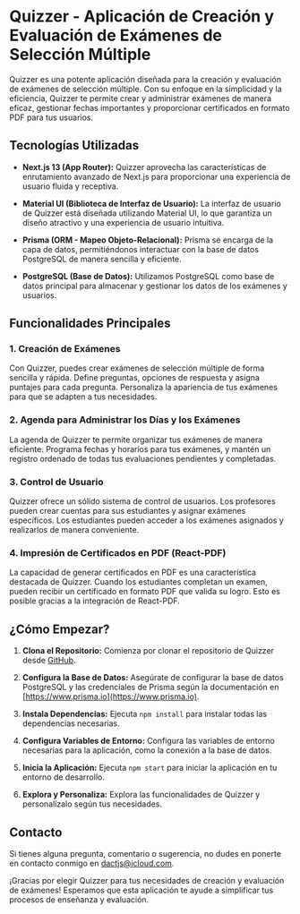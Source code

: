 # Quizzer - Aplicación de Creación y Evaluación de Exámenes de Selección Múltiple

Quizzer es una potente aplicación diseñada para la creación y evaluación de exámenes de selección múltiple. Con su enfoque en la simplicidad y la eficiencia, Quizzer te permite crear y administrar exámenes de manera eficaz, gestionar fechas importantes y proporcionar certificados en formato PDF para tus usuarios.

## Tecnologías Utilizadas

- **Next.js 13 (App Router):** Quizzer aprovecha las características de enrutamiento avanzado de Next.js para proporcionar una experiencia de usuario fluida y receptiva.

- **Material UI (Biblioteca de Interfaz de Usuario):** La interfaz de usuario de Quizzer está diseñada utilizando Material UI, lo que garantiza un diseño atractivo y una experiencia de usuario intuitiva.

- **Prisma (ORM - Mapeo Objeto-Relacional):** Prisma se encarga de la capa de datos, permitiéndonos interactuar con la base de datos PostgreSQL de manera sencilla y eficiente.

- **PostgreSQL (Base de Datos):** Utilizamos PostgreSQL como base de datos principal para almacenar y gestionar los datos de los exámenes y usuarios.

## Funcionalidades Principales

### 1. Creación de Exámenes

Con Quizzer, puedes crear exámenes de selección múltiple de forma sencilla y rápida. Define preguntas, opciones de respuesta y asigna puntajes para cada pregunta. Personaliza la apariencia de tus exámenes para que se adapten a tus necesidades.

### 2. Agenda para Administrar los Días y los Exámenes

La agenda de Quizzer te permite organizar tus exámenes de manera eficiente. Programa fechas y horarios para tus exámenes, y mantén un registro ordenado de todas tus evaluaciones pendientes y completadas.

### 3. Control de Usuario

Quizzer ofrece un sólido sistema de control de usuarios. Los profesores pueden crear cuentas para sus estudiantes y asignar exámenes específicos. Los estudiantes pueden acceder a los exámenes asignados y realizarlos de manera conveniente.

### 4. Impresión de Certificados en PDF (React-PDF)

La capacidad de generar certificados en PDF es una característica destacada de Quizzer. Cuando los estudiantes completan un examen, pueden recibir un certificado en formato PDF que valida su logro. Esto es posible gracias a la integración de React-PDF.

## ¿Cómo Empezar?

1. **Clona el Repositorio:** Comienza por clonar el repositorio de Quizzer desde [GitHub](https://github.com/dactjs/quizzer).

2. **Configura la Base de Datos:** Asegúrate de configurar la base de datos PostgreSQL y las credenciales de Prisma según la documentación en [https://www.prisma.io](https://www.prisma.io).

3. **Instala Dependencias:** Ejecuta `npm install` para instalar todas las dependencias necesarias.

4. **Configura Variables de Entorno:** Configura las variables de entorno necesarias para la aplicación, como la conexión a la base de datos.

5. **Inicia la Aplicación:** Ejecuta `npm start` para iniciar la aplicación en tu entorno de desarrollo.

6. **Explora y Personaliza:** Explora las funcionalidades de Quizzer y personalízalo según tus necesidades.

## Contacto

Si tienes alguna pregunta, comentario o sugerencia, no dudes en ponerte en contacto conmigo en [dactjs@icloud.com](dactjs@icloud.com).

¡Gracias por elegir Quizzer para tus necesidades de creación y evaluación de exámenes! Esperamos que esta aplicación te ayude a simplificar tus procesos de enseñanza y evaluación.
